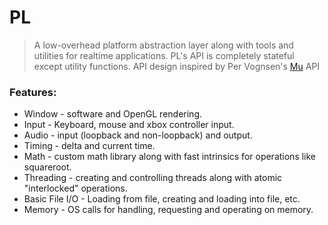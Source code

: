 # PL
> A low-overhead platform abstraction layer along with tools and utilities for realtime applications.
> PL's API is completely stateful except utility functions. API design inspired by Per Vognsen's [Mu](https://www.youtube.com/watch?v=NG_mUhc8LRw) API

### Features:
- Window - software and OpenGL rendering.
- Input - Keyboard, mouse and xbox controller input.
- Audio - input (loopback and non-loopback) and output.
- Timing - delta and current time.
- Math - custom math library along with fast intrinsics for operations like squareroot.
- Threading - creating and controlling threads along with atomic "interlocked" operations.
- Basic File I/O - Loading from file, creating and loading into file, etc.
- Memory - OS calls for handling, requesting and operating on memory.
